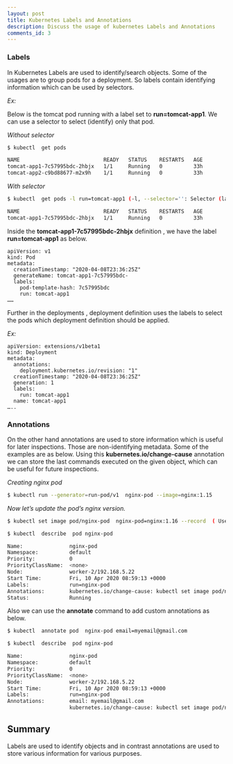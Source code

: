 ```yaml
---
layout: post
title: Kubernetes Labels and Annotations
description: Discuss the usage of kubernetes Labels and Annotations
comments_id: 3
---
```


### **Labels**

In Kubernetes Labels are used to identify/search objects. Some of the usages are to group pods for a deployment. So labels contain identifying information which can be used by selectors. 

*Ex:*

Below is the tomcat pod running with a label set to **run=tomcat-app1**. We can use a selector to select (identify)  only that pod.

*Without selector*
```sh
$ kubectl  get pods

NAME                           READY   STATUS    RESTARTS   AGE
tomcat-app1-7c57995bdc-2hbjx   1/1     Running   0          33h
tomcat-app2-c9bd88677-m2x9h    1/1     Running   0          33h
```

*With selector*
```sh
$ kubectl  get pods -l run=tomcat-app1 (-l, --selector='': Selector (label query) to filter on, supports '=', '==', and '!='.(e.g. -l key1=value1,key2=value2))

NAME                           READY   STATUS    RESTARTS   AGE
tomcat-app1-7c57995bdc-2hbjx   1/1     Running   0          33h
```

Inside the **tomcat-app1-7c57995bdc-2hbjx** definition , we have the label **run=tomcat-app1** as below.

```
apiVersion: v1
kind: Pod
metadata:
  creationTimestamp: "2020-04-08T23:36:25Z"
  generateName: tomcat-app1-7c57995bdc-
  labels:
    pod-template-hash: 7c57995bdc
    run: tomcat-app1
……
```

Further in the deployments , deployment definition uses the labels to  select the pods which deployment definition should  be applied.

*Ex:*
```
apiVersion: extensions/v1beta1
kind: Deployment
metadata:
  annotations:
    deployment.kubernetes.io/revision: "1"
  creationTimestamp: "2020-04-08T23:36:25Z"
  generation: 1
  labels:
    run: tomcat-app1
  name: tomcat-app1
…..
```

### **Annotations**

On the other hand annotations are used to store information which is useful for later  inspections. Those  are non-identifying metadata. Some of the examples are as below. 
Using this **kubernetes.io/change-cause** annotation we can store the last commands executed on the given object, which can be useful for future inspections.

*Creating nginx pod*
```sh
$ kubectl run --generator=run-pod/v1  nginx-pod --image=nginx:1.15 
```
*Now let’s update the pod’s nginx version.*
```sh
$ kubectl set image pod/nginx-pod  nginx-pod=nginx:1.16 --record  ( Use  the –record flag to write the command executed in the resource annotation kubernetes.io/change-cause )
```
```sh
$ kubectl  describe  pod nginx-pod

Name:               nginx-pod
Namespace:          default
Priority:           0
PriorityClassName:  <none>
Node:               worker-2/192.168.5.22
Start Time:         Fri, 10 Apr 2020 08:59:13 +0000
Labels:             run=nginx-pod
Annotations:        kubernetes.io/change-cause: kubectl set image pod/nginx-pod nginx-pod=nginx:1.16 --record=true
Status:             Running
```

Also we can use the **annotate** command to add custom annotations as below.
```sh
$ kubectl  annotate pod  nginx-pod email=myemail@gmail.com
```
```sh
$ kubectl  describe  pod nginx-pod

Name:               nginx-pod
Namespace:          default
Priority:           0
PriorityClassName:  <none>
Node:               worker-2/192.168.5.22
Start Time:         Fri, 10 Apr 2020 08:59:13 +0000
Labels:             run=nginx-pod
Annotations:        email: myemail@gmail.com
                    kubernetes.io/change-cause: kubectl set image pod/nginx-pod nginx-pod=nginx:1.16 --record=true
```

## Summary

Labels are used to identify objects and in contrast annotations are used to store various information for various purposes.
